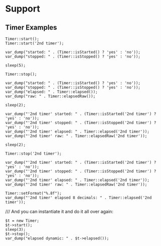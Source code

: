# Support

## Timer Examples

	Timer::start();
	Timer::start('2nd timer');

	var_dump("started: " . (Timer::isStarted() ? 'yes' : 'no'));
	var_dump("stopped: " . (Timer::isStopped() ? 'yes' : 'no'));

	sleep(5);

	Timer::stop();

	var_dump("started: " . (Timer::isStarted() ? 'yes' : 'no'));
	var_dump("stopped: " . (Timer::isStopped() ? 'yes' : 'no'));
	var_dump("elapsed: " . Timer::elapsed());
	var_dump("raw: " . Timer::elapsedRaw());

	sleep(2);

	var_dump("'2nd timer' started: " . (Timer::isStarted('2nd timer') ? 'yes' : 'no'));
	var_dump("'2nd timer' stopped: " . (Timer::isStopped('2nd timer') ? 'yes' : 'no'));
	var_dump("'2nd timer' elapsed: " . Timer::elapsed('2nd timer'));
	var_dump("'2nd timer' raw: " . Timer::elapsedRaw('2nd timer'));

	sleep(2);

	Timer::stop('2nd timer');

	var_dump("'2nd timer' started: " . (Timer::isStarted('2nd timer') ? 'yes' : 'no'));
	var_dump("'2nd timer' stopped: " . (Timer::isStopped('2nd timer') ? 'yes' : 'no'));
	var_dump("'2nd timer' elapsed: " . Timer::elapsed('2nd timer'));
	var_dump("'2nd timer' raw: " . Timer::elapsedRaw('2nd timer'));

	Timer::setFormat("%.8f");
	var_dump("'2nd timer' elapsed 8 decimals: " . Timer::elapsed('2nd timer'));

/// And you can instantiate it and do it all over again:

	$t = new Timer;
	$t->start();
	sleep(3);
	$t->stop();
	var_dump("elapsed dynamic: " . $t->elapsed());


